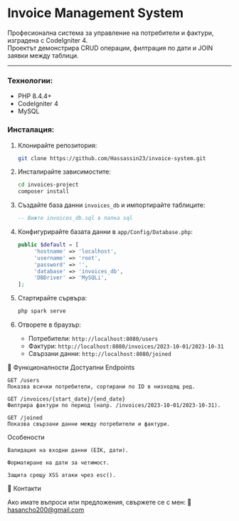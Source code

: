 # Invoice Management System
Професионална система за управление на потребители и фактури, изградена с CodeIgniter 4.  
Проектът демонстрира CRUD операции, филтрация по дати и JOIN заявки между таблици.

---

### Технологии:
- PHP 8.4.4+
- CodeIgniter 4
- MySQL

### Инсталация:
1. Клонирайте репозитория:
   ```bash
   git clone https://github.com/Hassassin23/invoice-system.git
   ```

2. Инсталирайте зависимостите:
   ```bash
   cd invoices-project
   composer install
   ```

3. Създайте база данни `invoices_db` и импортирайте таблиците:
   ```sql
   -- Вижте invoices_db.sql в папка sql
   ```

4. Конфигурирайте базата данни в `app/Config/Database.php`:
   ```php
   public $default = [
        'hostname' => 'localhost',
        'username' => 'root',
        'password' => '',
        'database' => 'invoices_db',
        'DBDriver' => 'MySQLi',
   ];
   ```

5. Стартирайте сървъра:
   ```bash
   php spark serve
   ```

6. Отворете в браузър:
   - Потребители: `http://localhost:8080/users`
   - Фактури: `http://localhost:8080/invoices/2023-10-01/2023-10-31`
   - Свързани данни: `http://localhost:8080/joined`
  
     
🚀 Функционалности
Достуапни Endpoints

    GET /users
    Показва всички потребители, сортирани по ID в низходящ ред.

    GET /invoices/{start_date}/{end_date}
    Филтрира фактури по период (напр. /invoices/2023-10-01/2023-10-31).

    GET /joined
    Показва свързани данни между потребители и фактури.

Особености

    Валидация на входни данни (EIK, дати).

    Форматиране на дати за четимост.

    Защита срещу XSS атаки чрез esc().
📧 Контакти

Ако имате въпроси или предложения, свържете се с мен:
📧 hasancho200@gmail.com
